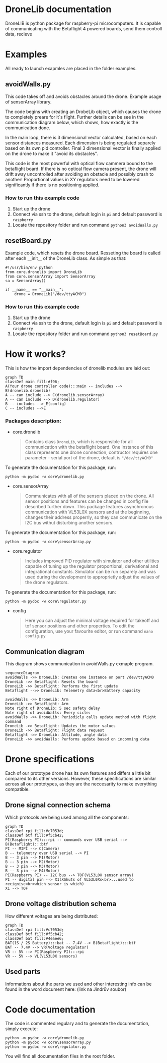# DroneLib documentation

DroneLIB is python package for raspberry-pi microcomputers. It is capable of communicating with the Betaflight 4 powered boards, send them controll data, recieve 


# Examples

All ready to launch exapmles are placed in the folder examples. 

## avoidWalls.py
This code takes off and avoids obstacles around the drone. Example usage of sensorArray library.

The code begins with creating an DrobeLib object, which causes the drone to completely preare for it´s flight. Further details can be see in the communication diagram below, which shows, how exactly is the communication done. 

In the main loop, there is 3 dimensional vector calculated, based on each sensor distances measured. Each dimension is being regulated separely based on its own pid controller. Final 3 dimensional vector is finally applied on the drone to make it "avoid its obstacles".

This code is the most powerful with optical flow cammera bound to the betaflight board. If there is no optical flow camera present, the drone will drift away uncontrolled after avoiding an obstacle and possibly crash to another! Proportional values in XY regulators need to be lowered significantly if there is no positioning applied.

### How to run this example code
1) Start up the drone
2) Connect via ssh to the drone, default login is ```pi``` and default password is ```raspberry```
3) Locate the repository folder and run command ```python3 avoidWalls.py```


## resetBoard.py
Example code, which resets the drone board. Resseting the board is called after each \_\_init\_\_  of the DroneLib class. As simple as that:
```
#!/usr/bin/env python
from core.dronelib import DroneLib
from core.sensorArray import SensorArray
sa = SensorArray()

if __name__ == "__main__":
	drone = DroneLib("/dev/ttyACM0")
```

### How to run this example code
1) Start up the drone
2) Connect via ssh to the drone, default login is ```pi``` and default password is ```raspberry```
3) Locate the repository folder and run command ```python3 resetBoard.py```


# How it works?

This is how the import dependencies of dronelib modules are laid out:
```mermaid
graph TD  
classDef main fill:#f96;
A(Your drone controller code):::main -- includes --> B(dronelib.dronelib)
A -- can include --> C(dronelib.sensorArray)
A -- can include --> D(dronelib.regulator)
B -- includes --> E(config)
C -- includes -->E
```
### Packages description:
- core.dronelib
	> Contains class ```DroneLib```, which is responsible for all communication with the betaflight board.
	> One instance of this class represents one drone connection, contructor requires one parameter - serial port of the drone, default is ```"/dev/ttyACM0"```

To generate the documentation for this package, run:
```
python -m pydoc -w core\dronelib.py
```

- core.sensorArray
	> Communicates with all of the sensors placed on the drone. All sensor positions and features can be changed in config file described further down. This package features asynchronous communication with VL53L0X sensors and at the beginning, changes their address properrly, so they can communicate on the I2C bus withut disturbing another sensors.

To generate the documentation for this package, run:
```
python -m pydoc -w core\sensorArray.py
```
- core.regulator
	> Includes improved PID regulator with simulator and other utilities capable of tuning up the regulator proportional, derivational and integrational constants. Simulator can be run separely and was used during the development to approprietly adjust the values of the drone regulators.

To generate the documentation for this package, run:
```
python -m pydoc -w core\regulator.py
```
- config
	> Here you can adjust the minimal voltage required for takeoff and tof sensor positions and other properties.
	To edit the configuration, use your favourite editor, or run command
	```nano config.py```


## Communication diagram

This diagram shows communication in avoidWalls.py exmaple program. 

```mermaid
sequenceDiagram
avoidWalls ->> DroneLib: Creates one instance on port /dev/ttyACM0
DroneLib ->> Betaflight: Resets the board
DroneLib ->> Betaflight: Performs the first update
Betaflight -->> DroneLib: Telemetry data<br>Battery capacity

avoidWalls ->> DroneLib: Arm
DroneLib ->> Betaflight: Arm
Note right of DroneLib: 5 sec safety delay
Note right of avoidWalls: Every cicle:
avoidWalls ->> DroneLib: Periodicly calls update method with flight command
DroneLib ->> Betaflight: Updates the motor values
DroneLib ->> Betaflight: Flight data request
Betaflight ->> DroneLib: Altitude, angle data
DroneLib ->> avoidWalls: Performs update based on incomming data

```
# Drone specifications

Each of our prototype drone has its own features and differs a little bit compared to its other versions. However, these specifications are similar across all our prototypes, as they are the neccesarity to make everything compatible.


## Drone signal connection schema
Which protocols are being used among all the components:
```mermaid
graph TD
classDef rpi fill:#c7053d;
classDef btf fill:#f5cb42;
PI(Raspberry PI):::rpi -- commands over USB serial --> B(Betaflight):::btf
PI -- MIPI --> C(Camera)
B -- telemetry over USB serial --> PI
B -- 3 pin --> M1(Motor)
B -- 3 pin --> M2(Motor)
B -- 3 pin --> M3(Motor)
B -- 3 pin --> M4(Motor)
PI(Raspberry PI) -- I2C bus --> TOF(VL53L0X sensor array)
PI -- digital pin --> X1(XShuts of VL53L0Xs<br>...used to recignise<br>which sensor is which)
X1 --> TOF
```
## Drone voltage distribution schema
How different voltages are being distributed:
```mermaid
graph TD
classDef rpi fill:#c7053d;
classDef btf fill:#f5cb42;
classDef bat fill:#4eaee6;
BAT(1S / 2S Battery):::bat -- 7.4V --> B(Betaflight):::btf
BAT -- 7.4V --> VR(Voltage regulator)
VR -- 5V --> PI(Raspberry PI):::rpi
VR -- 5V --> VL(VL53L0X sensors)
```

## Used parts
Informations about the parts we used and other interesting info can be found in the word document here: (link na Jindrův soubor)

# Code documentation
The code is commented regulary and to generate the documentation, simply execute:
```
python -m pydoc -w core\dronelib.py
python -m pydoc -w core\sensorArray.py
python -m pydoc -w core\regulator.py
```
You will find all documentation files in the root folder.
